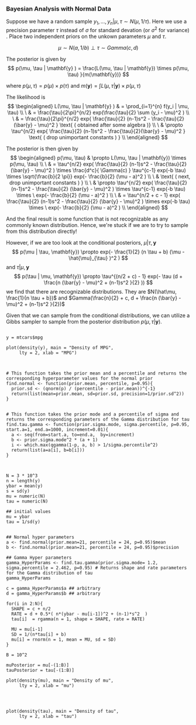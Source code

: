 


### Bayesian Analysis with Normal Data

Suppose we have a random sample $y_1, ..., y_n | \mu, \tau \sim N(\mu, 1/\tau)$. Here we use a precision parameter $\tau$ instead of $\sigma$ for standard devation (or $\sigma^2$ for variance) .
Place two independent priors on the unkown parameters $\mu$ and $\tau$.

$$
\mu \sim N(a, 1/b) \perp \tau \sim Gamma(c,d)
$$

The posterior is given by
$$
p(\mu, \tau | \mathbf{y} ) = \frac{L(\mu, \tau | \mathbf{y}) \times p(\mu, \tau) }{m(\mathbf{y})}
$$

where $p(\mu, \tau) = p(\mu) \times p(\tau)$ and $m(\mathbf{y}) = \int L(\mu, \tau | \mathbf{y}) \times p(\mu, \tau)$
  

The likelihood is 
$$
  \begin{aligned}
L(\mu, \tau | \mathbf{y} ) & = \prod_{i=1}^{n} f(y_i | \mu, \tau) \\
\ & = \frac{\tau}{2\pi}^{n/2} exp(\frac{\tau}{2} \sum (y_i - \mu)^2 ) \\
\ & = \frac{\tau}{2\pi}^{n/2} exp{ \frac{\tau}{2} (n-1)s^2 - \frac{\tau}{2}(\bar{y} - \mu)^2 } \text{ ( obtained after some algebra )}  \\ 
\ & \propto \tau^{n/2} exp{ \frac{\tau}{2} (n-1)s^2 - \frac{\tau}{2}(\bar{y} - \mu)^2 } \text{ ( drop unimportant constants ) }  \\
\end{aligned}
$$
  


The posterior is then given by
$$
\begin{aligned}
p(\mu, \tau) & \propto  L(\mu, \tau | \mathbf{y}) \times p(\mu, \tau) \\
\ & = \tau^{n/2} exp( \frac{\tau}{2} (n-1)s^2 - \frac{\tau}{2} (\bar{y} - \mu)^2 ) \times \frac{d^c}{ \Gamma(c) } \tau^{c-1} exp(-b \tau) \times \sqrt{\frac{b}{2 \pi}} exp(- \frac{b}{2} (\mu - a)^2 ) \\
\ & \text{ ( next, drop unimportant constants ) } \\
\ & \propto \tau^{n/2} exp( \frac{\tau}{2} (n-1)s^2 - \frac{\tau}{2} (\bar{y} - \mu)^2 ) \times \tau^{c-1} exp(-b \tau) \times \ exp(- \frac{b}{2} (\mu - a)^2 ) \\
\ & = \tau^{n/2 + c - 1} exp( \frac{\tau}{2} (n-1)s^2 - \frac{\tau}{2} (\bar{y} - \mu)^2 ) \times exp(-b \tau) \times \ exp(- \frac{b}{2} (\mu - a)^2 ) \\
\end{aligned}
$$
  
And the final result is some function that is not recognizable as any commonly known distribution. Hence, we're stuck if we are to try to sample from this distribution directly!

However, if we are too look at the conditional posteriors, $\mu | \tau, \mathbf{y}$ 
$$
p(\mu | \tau, \mathbf{y}) \propto exp(- \frac{1}{2} (n \tau + b) (\mu - \hat{\mu}_{\tau} )^2 )
$$
and $\tau | \mu,\mathbf{y}$ 
$$
p(\tau | \mu, \mathbf{y}) \propto \tau^{(n/2 + c) - 1} exp(- \tau (d + \frac{n (\bar{y} - \mu)^2 + (n-1)s^2 }{2} ))
$$
we find that there are recognizable distributions. They are $N(\hat\mu, \frac{1}{n \tau + b})$ and $Gamma(\frac{n}{2} + c, d +  \frac{n (\bar{y} - \mu)^2 + (n-1)s^2 }{2})$

Given that we can sample from the conditional distributions, we can utilize a Gibbs sampler to sample from the posterior distribution $p(\mu, \tau | \mathbf{y})$.






```{r}

y = mtcars$mpg

plot(density(y), main = "Density of MPG", 
     lty = 2, xlab = "MPG")



# This function takes the prior mean and a percentile and returns the corresponding hyperparameter values for the normal prior
find.normal <- function(prior.mean, percentile, p=0.95){
  prior.sd <- (qnorm(p) / (percentile - prior.mean))^{-1}
  return(list(mean=prior.mean, sd=prior.sd, precision=1/prior.sd^2)) 
}


# This function takes the prior mode and a percentile of sigma and returns the corresponding parameters of the Gamma distribution for tau 
find.tau.gamma <- function(prior.sigma.mode, sigma.percentile, p=0.95, start.a=1, end.a=1000, increment=0.01){
  a <- seq(from=start.a, to=end.a,  by=increment)
  b <- prior.sigma.mode^2 * (a + 1)
  i <- which.max(qgamma(1-p, a, b) > 1/sigma.percentile^2)
  return(list(a=a[i], b=b[i])) 
}


```


```{r}

N = 3 * 10^3
n = length(y)
ybar = mean(y)
s = sd(y)
mu = numeric(N)
tau = numeric(N)

## initial values
mu = ybar
tau = 1/sd(y)


## Normal hyper parameters
a <- find.normal(prior.mean=21, percentile = 24, p=0.95)$mean
b <- find.normal(prior.mean=21, percentile = 24, p=0.95)$precision

## Gamma Hyper parameters
gamma_HyperParams <- find.tau.gamma(prior.sigma.mode= 1.2, sigma.percentile = 2.462, p=0.95) # Returns shape and rate parameters for the Gamma distribution of tau
gamma_HyperParams

c = gamma_HyperParams$a ## arbitrary
d = gamma_HyperParams$b ## arbitrary

for(i in 2:N){
  SHAPE = c + n/2
  RATE = d + 0.5*( n*(ybar - mu[i-1])^2 + (n-1)*s^2  )
  tau[i]  = rgamma(n = 1, shape = SHAPE, rate = RATE)
  
  MU = mu[i-1]
  SD = 1/(n*tau[i] + b)
  mu[i] = rnorm(n = 1, mean = MU, sd = SD)  
}

B = 10^2

muPosterior = mu[-(1:B)]
tauPosterior = tau[-(1:B)]

plot(density(mu), main = "Density of mu", 
     lty = 2, xlab = "mu")




plot(density(tau), main = "Density of tau", 
     lty = 2, xlab = "tau")



```






